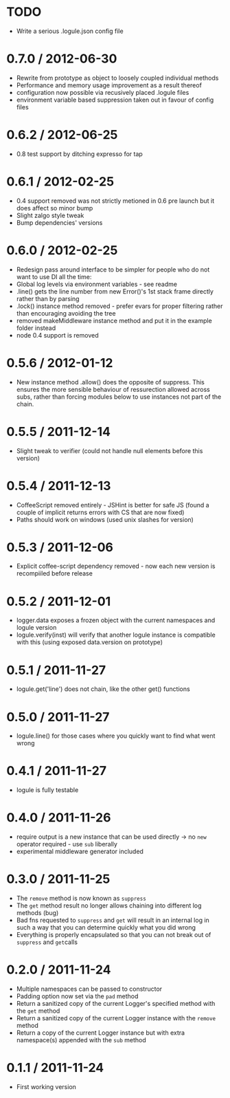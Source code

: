 TODO
==================
  * Write a serious .logule.json config file

0.7.0 / 2012-06-30
==================
  * Rewrite from prototype as object to loosely coupled individual methods
  * Performance and memory usage improvement as a result thereof
  * configuration now possible via recusively placed .logule files
  * environment variable based suppression taken out in favour of config files

0.6.2 / 2012-06-25
==================
  * 0.8 test support by ditching expresso for tap

0.6.1 / 2012-02-25
==================
  * 0.4 support removed was not strictly metioned in 0.6 pre launch but it does affect so minor bump
  * Slight zalgo style tweak
  * Bump dependencies' versions

0.6.0 / 2012-02-25
==================
  * Redesign pass around interface to be simpler for people who do not want to use DI all the time:
  * Global log levels via environment variables - see readme
  * .line() gets the line number from new Error()'s 1st stack frame directly rather than by parsing
  * .lock() instance method removed - prefer evars for proper filtering rather than encouraging avoiding the tree
  * removed makeMiddleware instance method and put it in the example folder instead
  * node 0.4 support is removed

0.5.6 / 2012-01-12
==================
  * New instance method .allow() does the opposite of suppress.
  This ensures the more sensible behaviour of ressurection allowed across subs,
  rather than forcing modules below to use instances not part of the chain.

0.5.5 / 2011-12-14
==================
  * Slight tweak to verifier (could not handle null elements before this version)

0.5.4 / 2011-12-13
==================
  * CoffeeScript removed entirely - JSHint is better for safe JS (found a couple of implicit returns errors with CS that are now fixed)
  * Paths should work on windows (used unix slashes for version)

0.5.3 / 2011-12-06
==================
  * Explicit coffee-script dependency removed - now each new version is recompiiled before release

0.5.2 / 2011-12-01
==================
  * logger.data exposes a frozen object with the current namespaces and logule version
  * logule.verify(inst) will verify that another logule instance is compatible with this (using exposed data.version on prototype)

0.5.1 / 2011-11-27
==================
  * logule.get('line') does not chain, like the other get() functions

0.5.0 / 2011-11-27
==================
  * logule.line() for those cases where you quickly want to find what went wrong

0.4.1 / 2011-11-27
==================
  * logule is fully testable

0.4.0 / 2011-11-26
==================
  * require output is a new instance that can be used directly -> no `new` operator required - use `sub` liberally
  * experimental middleware generator included

0.3.0 / 2011-11-25
==================
  * The `remove` method is now known as `suppress`
  * The `get` method result no longer allows chaining into different log methods (bug)
  * Bad fns requested to `suppress` and `get` will result in an internal log in such a way that you can determine quickly what you did wrong
  * Everything is properly encapsulated so that you can not break out of `suppress` and `get`calls

0.2.0 / 2011-11-24
==================
  * Multiple namespaces can be passed to constructor
  * Padding option now set via the `pad` method
  * Return a sanitized copy of the current Logger's specified method with the `get` method
  * Return a sanitized copy of the current Logger instance with the `remove` method
  * Return a copy of the current Logger instance but with extra namespace(s) appended with the `sub` method

0.1.1 / 2011-11-24
==================
  * First working version

